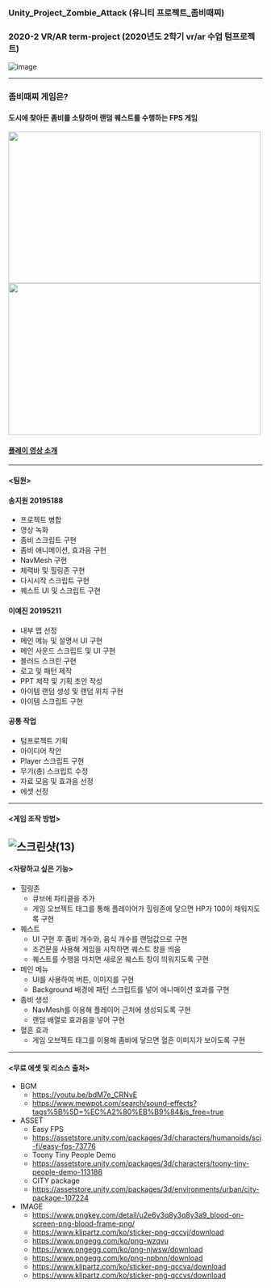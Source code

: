 ### Unity_Project_Zombie_Attack (유니티 프로젝트_좀비때찌)
### 2020-2 VR/AR term-project (2020년도 2학기 vr/ar 수업 텀프로젝트)
![image](https://user-images.githubusercontent.com/92451281/169241686-1c5984f8-c588-42bc-a7c0-bcd471721193.png)

-------------------------------------------------------------------
### 좀비때찌 게임은?
#### 도시에 찾아든 좀비를 소탕하며 랜덤 퀘스트를 수행하는 FPS 게임
<img src="https://user-images.githubusercontent.com/92451281/169242216-ac911745-7dca-4e00-a2b0-7a679e3eafba.png" width="500" height ="300"/>
<img src="https://user-images.githubusercontent.com/92451281/169242386-e643fb8b-0433-46de-8a7f-1f43783f74ae.png" width="500" height ="300"/>

#### [플레이 영상 소개](https://youtu.be/z3xuYJGu6AA)
-------------------------------------------------------------------
#### <팀원>

#### 송지원 20195188
* 프로젝트 병합
* 영상 녹화
* 좀비 스크립트 구현
* 좀비 애니메이션, 효과음 구현
* NavMesh 구현
* 체력바 및 힐링존 구현
* 다시시작 스크립트 구현
* 퀘스트 UI 및 스크립트 구현
#### 이예진 20195211
* 내부 맵 선정
* 메인 메뉴 및 설명서 UI 구현
* 메인 사운드 스크립트 및 UI 구현
* 블러드 스크린 구현
* 로고 및 패턴 제작
* PPT 제작 및 기획 초안 작성
* 아이템 랜덤 생성 및 랜덤 위치 구현
* 아이템 스크립트 구현
#### 공통 작업
* 텀프로젝트 기획
* 아이디어 착안
* Player 스크립트 구현
* 무기(총) 스크립트 수정
* 자료 모음 및 효과음 선정
* 에셋 선정
---
#### <게임 조작 방법>
![스크린샷(13)](https://user-images.githubusercontent.com/92451281/151669780-943a2a74-d729-4769-bb56-c86a61039d9b.png)
---
#### <자랑하고 싶은 기능>
* 힐링존
  * 큐브에 파티클을 추가
  * 게임 오브젝트 태그를 통해 플레이어가 힐링존에 닿으면 HP가 100이 채워지도록 구현
* 퀘스트
  * UI 구현 후 좀비 개수와, 음식 개수를 랜덤값으로 구현
  * 조건문을 사용해 게임을 시작하면 퀘스트 창을 띄움
  * 퀘스트를 수행을 마치면 새로운 퀘스트 창이 띄워지도록 구현
* 메인 메뉴
  * UI를 사용하여 버튼, 이미지를 구현
  * Background 배경에 패턴 스크립트를 넣어 애니매이션 효과를 구현
* 좀비 생성
  * NavMesh를 이용해 플레이어 근처에 생성되도록 구현
  * 랜덤 배열로 효과음을 넣어 구현
* 혈흔 효과
  * 게임 오브젝트 태그를 이용해 좀비에 닿으면 혈흔 이미지가 보이도록 구현
---
#### <무료 에셋 및 리소스 출처>
* BGM
  * https://youtu.be/bdM7e_CRNvE
  * https://www.mewpot.com/search/sound-effects?tags%5B%5D=%EC%A2%80%EB%B9%84&is_free=true
* ASSET
  * Easy FPS 
  * https://assetstore.unity.com/packages/3d/characters/humanoids/sci-fi/easy-fps-73776
  * Toony Tiny People Demo
  * https://assetstore.unity.com/packages/3d/characters/toony-tiny-people-demo-113188
  * CITY package
  * https://assetstore.unity.com/packages/3d/environments/urban/city-package-107224
* IMAGE
  * https://www.pngkey.com/detail/u2e6y3q8y3q8y3a9_blood-on-screen-png-blood-frame-png/
  * https://www.klipartz.com/ko/sticker-png-qccvj/download
  * https://www.pngegg.com/ko/png-wzqvu
  * https://www.pngegg.com/ko/png-njwsw/download
  * https://www.pngegg.com/ko/png-npbnn/download
  * https://www.klipartz.com/ko/sticker-png-qccva/download
  * https://www.klipartz.com/ko/sticker-png-qccvs/download
